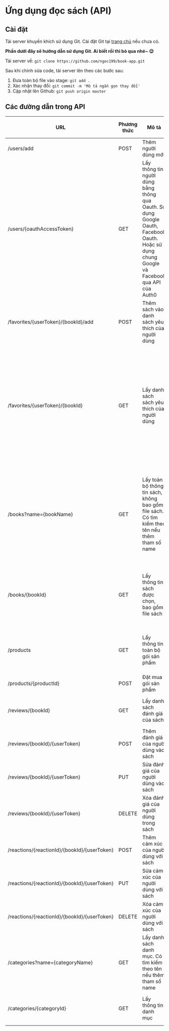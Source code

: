 # Ứng dụng đọc sách (API)
## Cài đặt
Tải server khuyến khích sử dụng Git. Cài đặt Git tại [trang chủ](https://git-scm.com/downloads) nếu chưa có.

**Phần dưới đây sẽ hướng dẫn sử dụng Git. Ai biết rồi thì bỏ qua nhé~ :wink:**

Tải server về:
`git clone https://github.com/ngoc199/book-app.git`

Sau khi chỉnh sửa code, tải server lên theo các bước sau:
1. Đưa toàn bộ file vào stage:
`git add .`
2. Xác nhận thay đổi:
`git commit -m 'Mô tả ngắn gọn thay đổi'`
3. Cập nhật lên Github:
`git push origin master`

## Các đường dẫn trong API
| URL | Phương thức | Mô tả | Trả về (dạng JSON) | Hoàn thành |
|-|-|-|-|-|
| /users/add | POST | Thêm người dùng mới | boolean |:black_square_button:  |
| /users/{oauthAccessToken} | GET | Lấy thông tin người dùng bằng thông qua Oauth. Sử dụng Google Oauth, Facebook Oauth. Hoặc sử dụng chung Google và Facebook qua API của Auth0 | Thông tin người dùng gồm token được sinh ra theo phương thức cấp quyền truy cập OAuth |:black_square_button:  |
| /favorites/{userToken}/{bookId}/add | POST | Thêm sách vào danh sách yêu thích của người dùng | boolean |:black_square_button:  |
| /favorites/{userToken}/{bookId} | GET | Lấy danh sách sách yêu thích của người dùng | Danh sách các thông tin sách được lưu bởi người dùng gồm, tên, số lượt thích, không thích, mô tả ngắn gọn, ảnh bìa |:black_square_button:  |
| /books?name={bookName} | GET | Lấy toàn bộ thông tin sách, không bao gồm file sách. Có tìm kiếm theo tên nếu thêm tham số name | Danh sách các thông tin sách gồm, tên, số lượt thích, không thích, mô tả ngắn gọn, ảnh bìa |:white_check_mark:  |
| /books/{bookId} | GET | Lấy thông tin sách được chọn, bao gồm file sách | Thông tin chi tiết của sách như trên bao gồm cả file sách |:white_check_mark:  |
| /products | GET | Lấy thông tin toàn bộ gói sản phẩm | Danh sách thông tin chi tiết các gói sản phẩm |:black_square_button:  |
| /products/{productId} | POST | Đặt mua gói sản phẩm | boolean |:black_square_button:  |
| /reviews/{bookId} | GET | Lấy danh sách đánh giá của sách | Danh sách đánh giá của sách |:black_square_button:  |
| /reviews/{bookId}/{userToken} | POST | Thêm đánh giá của người dùng vào sách | boolean |:black_square_button:  |
| /reviews/{bookId}/{userToken} | PUT | Sửa đánh giá của người dùng vào sách | boolean |:black_square_button:  |
| /reviews/{bookId}/{userToken} | DELETE | Xóa đánh giá của người dùng trong sách | boolean |:black_square_button:  |
| /reactions/{reactionId}/{bookId}/{userToken} | POST | Thêm cảm xúc của người dùng với sách | boolean |:black_square_button:  |
| /reactions/{reactionId}/{bookId}/{userToken} | PUT | Sửa cảm xúc của người dùng với sách | boolean |:black_square_button:  |
| /reactions/{reactionId}/{bookId}/{userToken} | DELETE | Xóa cảm xúc của người dùng với sách | boolean |:black_square_button:  |
| /categories?name={categoryName} | GET | Lấy danh sách danh mục. Có tìm kiếm theo tên nếu thêm tham số name | Danh sách thông tin danh mục |:black_square_button:  |
| /categories/{categoryId} | GET | Lấy thông tin danh mục | Thông tin chi tiết danh mục |:black_square_button:  |
